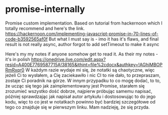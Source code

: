 # promise-internally
Promise custom implementation.
Based on tutorial from hackernoon which I totally recommend and here's the link.
https://hackernoon.com/implementing-javascript-promise-in-70-lines-of-code-b3592565af0f
But what I must say is - imo it has it's flaws, and final result is not really async, author forgot to add setTimeout to make it async

Here's my my notes if anyone somehow get to read it. As their my notes - it's in polish
https://onedrive.live.com/edit.aspx?resid=A400E7769587715A!38165&ithint=file%2cdocx&authkey=!AGhiMBOPRmRxqr0
W każdym razie wydaje mi się, że notatki są chaotyczne, więc jeżeli Ci to wysłałem, a Cię zaciekawiło i nic CI to nie dało, to przepraszam, zostaje Ci poradnik na górze. W innym przypadku to co mogę dodać, to to, że ucząc się tego jak zaimplementowany jest Promise, starałem się zrozumieć wszystko dość dobrze, najpierw próbując samemu napisać, później sprawdzając jak napisał autor artykułu i dostosowując to do jego kodu, więc to co jest w notatkach powinno być bardziej szczegółowe od tego co znajduje się w pierwszym linku. Mam nadzieję, że się przyda.
